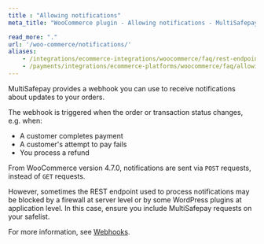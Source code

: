 ```yaml
---
title : "Allowing notifications"
meta_title: "WooCommerce plugin - Allowing notifications - MultiSafepay Docs"

read_more: "."
url: '/woo-commerce/notifications/'
aliases:
    - /integrations/ecommerce-integrations/woocommerce/faq/rest-endpoint-is-blocked/
    - /payments/integrations/ecommerce-platforms/woocommerce/faq/allowing-notifications/
---
```


MultiSafepay provides a webhook you can use to receive notifications about updates to your orders.

The webhook is triggered when the order or transaction status changes, e.g. when:
- A customer completes payment
- A customer's attempt to pay fails 
- You process a refund

From WooCommerce version 4.7.0, notifications are sent via `POST` requests, instead of `GET` requests.  

However, sometimes the REST endpoint used to process notifications may be blocked by a firewall at server level or by some WordPress plugins at application level. In this case, ensure you include MultiSafepay requests on your safelist. 

For more information, see [Webhooks](/developer/api/webhooks/).